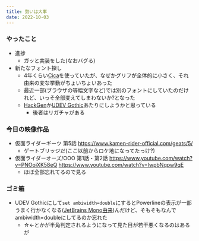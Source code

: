 ```yaml
---
title: 勢いは大事
date: 2022-10-03
---
```


### やったこと
+ 進捗
  + ガッと実装をした(なおバグる)
+ 新たなフォント探し
  + 4年くらい[Cica](https://github.com/miiton/Cica)を使っていたが、なぜかグリフが全体的に小さく、それ由来の変な挙動がちょいちょいあった
  + 最近一部(ブラウザの等幅文字など)では別のフォントにしていたのだけれど、いっそ全部変えてしまわないか?となった
  + [HackGen](https://github.com/yuru7/HackGen)か[UDEV Gothic](https://github.com/yuru7/udev-gothic)あたりにしようかと思っている
    + 後者はリガチャがある

### 今日の映像作品
+ 仮面ライダーギーツ 第5話 <https://www.kamen-rider-official.com/geats/5/>
  + ゲートブリッジだ(ここ以前からロケ地になってたっけ?)
+ 仮面ライダーオーズ/OOO 第1話・第2話 <https://www.youtube.com/watch?v=PNOoiXK58eQ> <https://www.youtube.com/watch?v=lwpbNqpw9qE>
  + ほぼ全部忘れてるので見る

### ゴミ箱
+ UDEV Gothicにして`set ambiwidth=double`にするとPowerlineの表示が一部うまく行かなくなる([JetBrains Mono由来](https://github.com/JetBrains/JetBrainsMono/issues/232))んだけど、そもそもなんでambiwidth=doubleにしてるのか忘れた
  + ☆←とかが半角判定されるようになって見た目が若干悪くなるのはあるが
